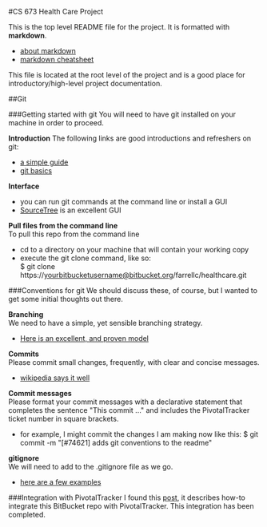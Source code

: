 
#CS 673 Health Care Project

This is the top level README file for the project. It is formatted with **markdown**.  

+ [about markdown](http://daringfireball.net/projects/markdown/)  
+ [markdown cheatsheet](https://github.com/adam-p/markdown-here/wiki/Markdown-Cheatsheet)

This file is located at the root level of the project and is a good place for introductory/high-level project documentation.

##Git

###Getting started with git
You will need to have git installed on your machine in order to proceed.

**Introduction**
The following links are good introductions and refreshers on git:

+ [a simple guide](http://rogerdudler.github.io/git-guide/) 
+ [git basics](https://www.atlassian.com/git/tutorial/git-basics)

**Interface**

+ you can run git commands at the command line or install a GUI
+ [SourceTree](http://www.sourcetreeapp.com/) is an excellent GUI

**Pull files from the command line**  
To pull this repo from the command line

+ cd to a directory on your machine that will contain your working copy
+ execute the git clone command, like so:  
$ git clone https://yourbitbucketusername@bitbucket.org/farrellc/healthcare.git

###Conventions for git
We should discuss these, of course, but I wanted to get some initial thoughts out there.

**Branching**  
We need to have a simple, yet sensible branching strategy. 

+ [Here is an excellent, and proven model](https://gist.github.com/jbenet/ee6c9ac48068889b0912)

**Commits**  
Please commit small changes, frequently, with clear and concise messages.

+ [wikipedia says it well](http://en.wikipedia.org/wiki/Atomic_commit#Atomic_Commit_Convention)

**Commit messages**  
Please format your commit messages with a declarative statement that completes the sentence "This commit ..." and includes the PivotalTracker ticket number in square brackets.

+ for example, I might commit the changes I am making now like this: $ git commit -m "[#74621] adds git conventions to the readme"

**gitignore**  
We will need to add to the .gitignore file as we go.

+ [here are a few examples](http://www.sujee.net/tech/articles/gitignore/)

###Integration with PivotalTracker
I found this [post](http://www.42.mach7x.com/2013/07/22/integrating-bitbucket-with-pivotaltracker/), it describes how-to integrate this BitBucket repo with PivotalTracker.
This integration has been completed.